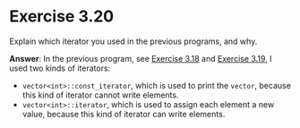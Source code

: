# Exercise 3.20

Explain which iterator you used in the previous programs, and why.

**Answer**: In the previous program, see [Exercise 3.18](Exercise-3.18.md) and [Exercise 3.19](Exercise-3.19.md), I used two kinds of iterators:

- `vector<int>::const_iterator`, which is used to print the `vector`, because this kind of iterator cannot write elements.
- `vector<int>::iterator`, which is used to assign each element a new value, because this kind of iterator can write elements.